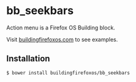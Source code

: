 # bb_seekbars

Action menu is a Firefox OS Building block.

Visit [buildingfirefoxos.com](http://buildingfirefoxos.com/building-blocks/seekbars.html) to see examples.

## Installation

```bash
$ bower install buildingfirefoxos/bb_seekbars
```
